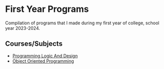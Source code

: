 # First Year Programs
Compilation of programs that I made during my first year of college, school year 2023-2024.

## Courses/Subjects
- [Programming Logic And Design](https://github.com/MarkApitan/College-Programs/tree/main/First-Year-Programs/Programming-Logic-and-Design)
- [Object Oriented Programming](https://github.com/MarkApitan/College-Programs/tree/main/First-Year-Programs/Obeject-Oriented-Programming)
